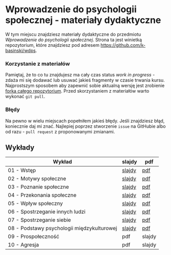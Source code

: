 # Wprowadzenie do psychologii społecznej - materiały dydaktyczne
W tym miejscu znajdziesz materiały dydaktyczne do przedmiotu *Wprowadzenie do psychologii społecznej*. Strona ta jest winietką repozytorium, które znajdziesz pod adresem <https://github.com/k-basinski/wdps>. 

### Korzystanie z materiałów
Pamiętaj, że to co tu znajdujesz ma cały czas status *work in progress* - zdaża mi się dodawać lub usuwać jakieś fragmenty w czasie trwania kursu. Najprostszym sposobem aby zapewnić sobie aktualną wersję jest zrobienie [forka całego repozytorium](https://help.github.com/articles/fork-a-repo/). Przed skorzystaniem z materiałów warto wykonać `git pull`. 

### Błędy
Na pewno w wielu miejscach popełniłem jakieś błędy. Jeśli znajdziesz błąd, koniecznie daj mi znać. Najlepiej poprzez stworzenie `issue` na GitHubie albo od razu - `pull request` z proponowanymi zmianami.

## Wykłady

Wykład | slajdy | pdf
------ | -------- | ------
01 - Wstęp | [slajdy](01-wstep.html) | [pdf](https://github.com/k-basinski/wdps/blob/master/01-wstep_handout.pdf)
02 - Motywy społeczne |[slajdy](02-motywy.html) | [pdf](https://github.com/k-basinski/wdps/blob/master/02-motywy_handout.pdf)
03 - Poznanie społeczne | [slajdy](03-poznanie.html) |  [pdf](https://github.com/k-basinski/wdps/blob/master/03-poznanie_handout.pdf)
04 - Przekonania społeczne | [slajdy](04-przekonania.html) |  [pdf](https://github.com/k-basinski/wdps/blob/master/04-przekonania_handout.pdf)
05 - Wpływ społeczny | [slajdy](05-wplyw.html) |  [pdf](05-wplyw_handout.pdf)
06 - Spostrzeganie innych ludzi | [slajdy](06-spostrzeganie_innych.html) | [pdf](06-spostrzeganie_innych_handout.pdf)
07 - Spostrzeganie siebie | [slajdy](07-spostrzeganie_siebie.html) | [pdf](07-spostrzeganie_siebie_handout.pdf)
08 - Podstawy psychologii międzykulturowej | [slajdy](08-miedzykulturowa.html) | [pdf](08-miedzykulturowa_handout.pdf)
09 - Prospołeczność | pdf | slajdy
10 - Agresja | pdf | slajdy


